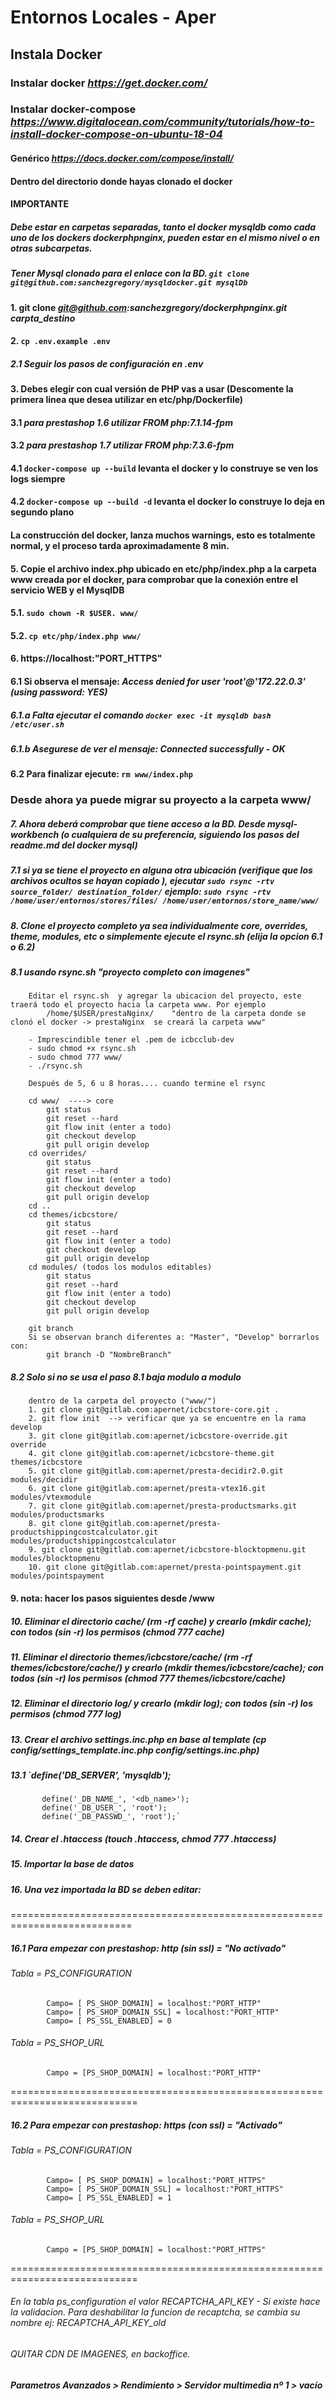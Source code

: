 # Entornos Locales - Aper


## Instala Docker

### Instalar docker *https://get.docker.com/*

### Instalar docker-compose *https://www.digitalocean.com/community/tutorials/how-to-install-docker-compose-on-ubuntu-18-04*

#### Genérico *https://docs.docker.com/compose/install/*  

#### **Dentro del directorio donde hayas clonado el docker**

#### **IMPORTANTE** 

##### Debe estar en carpetas separadas, tanto el docker mysqldb como cada uno de los dockers dockerphpnginx, pueden estar en el mismo nivel o en otras subcarpetas.

##### Tener Mysql clonado para el enlace con la BD. `git clone git@github.com:sanchezgregory/mysqldocker.git mysqlDb`


#### 1. **git clone** *git@github.com:sanchezgregory/dockerphpnginx.git carpta_destino*

#### 2. ` cp .env.example .env `
##### 2.1 Seguir los pasos de configuración en .env

#### 3. Debes elegir con cual versión de PHP vas a usar (Descomente la primera linea que desea utilizar en etc/php/Dockerfile)
#### 3.1  *para prestashop 1.6 utilizar FROM php:7.1.14-fpm*
#### 3.2  *para prestashop 1.7 utilizar FROM php:7.3.6-fpm*

#### 4.1  `docker-compose up --build`  levanta el docker y lo construye se ven los logs siempre
#### 4.2  `docker-compose up --build -d`  levanta el docker lo construye lo deja en segundo plano

#### La construcción del docker, lanza muchos warnings, esto es totalmente normal, y el proceso tarda aproximadamente 8 min.
 
#### 5. Copie el archivo index.php ubicado en etc/php/index.php a la carpeta www creada por el docker, para comprobar que la conexión entre el servicio WEB y el MysqlDB
#### 5.1. `sudo chown -R $USER. www/` 
#### 5.2. `cp etc/php/index.php www/`

#### 6. https://localhost:"PORT_HTTPS"

#### 6.1 Si observa el mensaje: *Access denied for user 'root'@'172.22.0.3' (using password: YES)*
##### 6.1.a Falta ejecutar el comando `docker exec -it mysqldb bash  /etc/user.sh`
##### 6.1.b Asegurese de ver el mensaje: *Connected successfully - OK*
#### 6.2 Para finalizar ejecute: `rm www/index.php`

### Desde ahora ya puede migrar su proyecto a la carpeta www/

##### 7. Ahora deberá comprobar que tiene acceso a la BD. Desde mysql-workbench (o cualquiera de su preferencia, siguiendo los pasos del readme.md del docker mysql)

##### 7.1 si ya se tiene el proyecto en alguna otra ubicación (verifique que los archivos ocultos se hayan copiado ), ejecutar `sudo rsync -rtv source_folder/ destination_folder/` ejemplo: `sudo rsync -rtv /home/user/entornos/stores/files/ /home/user/entornos/store_name/www/`

##### 8. Clone el proyecto completo ya sea individualmente core, overrides, theme, modules, etc  o  simplemente ejecute el rsync.sh (elija la opcion 6.1 o 6.2) 

##### 8.1 usando rsync.sh  "proyecto completo con imagenes"

		Editar el rsync.sh  y agregar la ubicacion del proyecto, este traerá todo el proyecto hacia la carpeta www. Por ejemplo
   			/home/$USER/prestaNginx/    "dentro de la carpeta donde se clonó el docker -> prestaNginx  se creará la carpeta www"

		- Imprescindible tener el .pem de icbcclub-dev
		- sudo chmod +x rsync.sh
		- sudo chmod 777 www/
		- ./rsync.sh
		
		Después de 5, 6 u 8 horas.... cuando termine el rsync

		cd www/  ----> core
			git status
			git reset --hard
			git flow init (enter a todo)
			git checkout develop
			git pull origin develop
		cd overrides/
			git status
			git reset --hard
			git flow init (enter a todo)
			git checkout develop
			git pull origin develop
		cd ..
		cd themes/icbcstore/
			git status
			git reset --hard
			git flow init (enter a todo)
			git checkout develop
			git pull origin develop
		cd modules/ (todos los modulos editables)
			git status
			git reset --hard
			git flow init (enter a todo)
			git checkout develop
			git pull origin develop

		git branch
		Si se observan branch diferentes a: "Master", "Develop" borrarlos con:
			git branch -D "NombreBranch"
			

##### 8.2 Solo si no se usa el paso 8.1 baja modulo a modulo
		
		dentro de la carpeta del proyecto ("www/")
		1. git clone git@gitlab.com:apernet/icbcstore-core.git .
		2. git flow init  --> verificar que ya se encuentre en la rama develop
		3. git clone git@gitlab.com:apernet/icbcstore-override.git override
		4. git clone git@gitlab.com:apernet/icbcstore-theme.git themes/icbcstore
		5. git clone git@gitlab.com:apernet/presta-decidir2.0.git modules/decidir
		6. git clone git@gitlab.com:apernet/presta-vtex16.git modules/vtexmodule
		7. git clone git@gitlab.com:apernet/presta-productsmarks.git modules/productsmarks
		8. git clone git@gitlab.com:apernet/presta-productshippingcostcalculator.git modules/productshippingcostcalculator
		9. git clone git@gitlab.com:apernet/icbcstore-blocktopmenu.git modules/blocktopmenu
		10. git clone git@gitlab.com:apernet/presta-pointspayment.git modules/pointspayment

#### 9. **nota: hacer los pasos siguientes desde /www**

##### 10. Eliminar el directorio cache/ (rm -rf cache) y crearlo (mkdir cache);  con todos (sin -r) los permisos (chmod 777 cache)

##### 11. Eliminar el directorio themes/icbcstore/cache/ (rm -rf themes/icbcstore/cache/) y crearlo (mkdir themes/icbcstore/cache);  con todos (sin -r) los permisos (chmod 777 themes/icbcstore/cache)

##### 12. Eliminar el directorio log/ y crearlo (mkdir log);  con todos (sin -r) los permisos (chmod 777 log)

##### 13. Crear el archivo settings.inc.php en base al template (cp config/settings_template.inc.php config/settings.inc.php)

##### 13.1 `define('_DB_SERVER_', 'mysqldb');
           define('_DB_NAME_', '<db_name>');
           define('_DB_USER_', 'root');
           define('_DB_PASSWD_', 'root');`

##### 14. Crear el .htaccess  (touch .htaccess,  chmod 777 .htaccess)

##### 15. Importar la base de datos
	
##### 16. Una vez importada la BD se deben editar:

===========================================================================
##### 16.1 Para empezar con prestashop:  http (sin ssl) = "No activado"
###### Tabla = PS_CONFIGURATION 
			Campo= [ PS_SHOP_DOMAIN] = localhost:"PORT_HTTP"
			Campo= [ PS_SHOP_DOMAIN_SSL] = localhost:"PORT_HTTP"
			Campo= [ PS_SSL_ENABLED] = 0
	
###### Tabla = PS_SHOP_URL 
			Campo = [PS_SHOP_DOMAIN] = localhost:"PORT_HTTP"
============================================================================
##### 16.2 Para empezar con prestashop:  https (con ssl) = "Activado"
		
###### Tabla = PS_CONFIGURATION 
			Campo= [ PS_SHOP_DOMAIN] = localhost:"PORT_HTTPS"
			Campo= [ PS_SHOP_DOMAIN_SSL] = localhost:"PORT_HTTPS"
			Campo= [ PS_SSL_ENABLED] = 1 
	
###### Tabla = PS_SHOP_URL 
			Campo = [PS_SHOP_DOMAIN] = localhost:"PORT_HTTPS"
============================================================================

###### En la tabla ps_configuration el valor RECAPTCHA_API_KEY - Si existe hace la validacion. Para deshabilitar la funcion de recaptcha, se cambia su nombre ej: RECAPTCHA_API_KEY_old

###### QUITAR CDN DE IMAGENES,  en backoffice.

###### **Parametros Avanzados > Rendimiento > Servidor multimedia nº 1 > vacío**